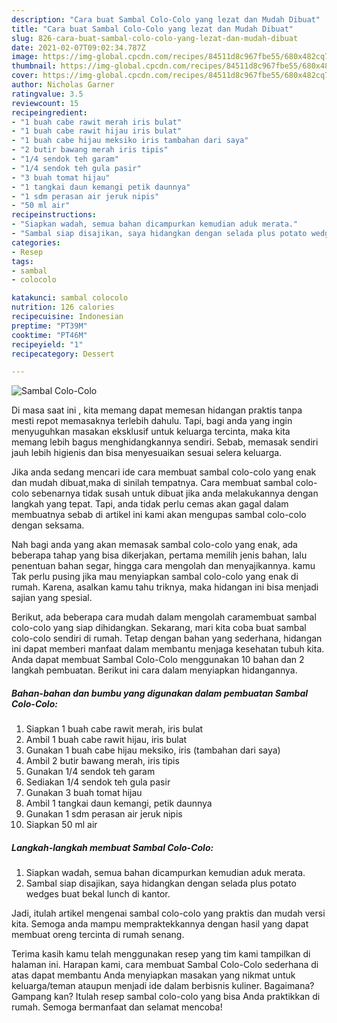 ```yaml
---
description: "Cara buat Sambal Colo-Colo yang lezat dan Mudah Dibuat"
title: "Cara buat Sambal Colo-Colo yang lezat dan Mudah Dibuat"
slug: 826-cara-buat-sambal-colo-colo-yang-lezat-dan-mudah-dibuat
date: 2021-02-07T09:02:34.787Z
image: https://img-global.cpcdn.com/recipes/84511d8c967fbe55/680x482cq70/sambal-colo-colo-foto-resep-utama.jpg
thumbnail: https://img-global.cpcdn.com/recipes/84511d8c967fbe55/680x482cq70/sambal-colo-colo-foto-resep-utama.jpg
cover: https://img-global.cpcdn.com/recipes/84511d8c967fbe55/680x482cq70/sambal-colo-colo-foto-resep-utama.jpg
author: Nicholas Garner
ratingvalue: 3.5
reviewcount: 15
recipeingredient:
- "1 buah cabe rawit merah iris bulat"
- "1 buah cabe rawit hijau iris bulat"
- "1 buah cabe hijau meksiko iris tambahan dari saya"
- "2 butir bawang merah iris tipis"
- "1/4 sendok teh garam"
- "1/4 sendok teh gula pasir"
- "3 buah tomat hijau"
- "1 tangkai daun kemangi petik daunnya"
- "1 sdm perasan air jeruk nipis"
- "50 ml air"
recipeinstructions:
- "Siapkan wadah, semua bahan dicampurkan kemudian aduk merata."
- "Sambal siap disajikan, saya hidangkan dengan selada plus potato wedges buat bekal lunch di kantor."
categories:
- Resep
tags:
- sambal
- colocolo

katakunci: sambal colocolo 
nutrition: 126 calories
recipecuisine: Indonesian
preptime: "PT39M"
cooktime: "PT46M"
recipeyield: "1"
recipecategory: Dessert

---
```



![Sambal Colo-Colo](https://img-global.cpcdn.com/recipes/84511d8c967fbe55/680x482cq70/sambal-colo-colo-foto-resep-utama.jpg)

Di masa  saat ini , kita memang dapat memesan hidangan praktis tanpa mesti repot memasaknya terlebih dahulu. Tapi, bagi anda yang ingin menyuguhkan masakan eksklusif untuk keluarga tercinta, maka kita memang lebih bagus menghidangkannya sendiri. Sebab, memasak sendiri jauh lebih higienis dan bisa menyesuaikan sesuai selera keluarga.

Jika anda sedang mencari ide cara membuat sambal colo-colo yang enak dan mudah dibuat,maka di sinilah tempatnya. Cara membuat sambal colo-colo  sebenarnya tidak susah untuk dibuat jika anda melakukannya dengan langkah yang tepat. Tapi, anda tidak perlu cemas akan gagal dalam membuatnya 
sebab di artikel ini kami akan mengupas sambal colo-colo dengan seksama.  



Nah bagi anda yang akan memasak sambal colo-colo yang enak, ada beberapa tahap yang bisa dikerjakan, pertama memilih jenis bahan, lalu penentuan bahan segar, hingga cara mengolah dan menyajikannya. kamu Tak perlu pusing jika mau menyiapkan sambal colo-colo yang enak di rumah. Karena, asalkan kamu  tahu triknya, maka hidangan ini bisa menjadi sajian yang spesial.

Berikut, ada beberapa cara mudah dalam mengolah caramembuat sambal colo-colo yang siap dihidangkan. Sekarang, mari kita coba buat sambal colo-colo sendiri di rumah. Tetap dengan bahan yang sederhana, hidangan ini dapat memberi manfaat dalam membantu menjaga kesehatan tubuh kita. Anda dapat membuat Sambal Colo-Colo menggunakan 10 bahan dan 2 langkah pembuatan. Berikut ini cara dalam menyiapkan hidangannya.

<!--inarticleads1-->

##### Bahan-bahan dan bumbu yang digunakan dalam pembuatan Sambal Colo-Colo:

1. Siapkan 1 buah cabe rawit merah, iris bulat
1. Ambil 1 buah cabe rawit hijau, iris bulat
1. Gunakan 1 buah cabe hijau meksiko, iris (tambahan dari saya)
1. Ambil 2 butir bawang merah, iris tipis
1. Gunakan 1/4 sendok teh garam
1. Sediakan 1/4 sendok teh gula pasir
1. Gunakan 3 buah tomat hijau
1. Ambil 1 tangkai daun kemangi, petik daunnya
1. Gunakan 1 sdm perasan air jeruk nipis
1. Siapkan 50 ml air




<!--inarticleads2-->

##### Langkah-langkah membuat Sambal Colo-Colo:

1. Siapkan wadah, semua bahan dicampurkan kemudian aduk merata.
1. Sambal siap disajikan, saya hidangkan dengan selada plus potato wedges buat bekal lunch di kantor.




Jadi, itulah artikel mengenai  sambal colo-colo  yang praktis dan mudah versi kita. Semoga anda mampu mempraktekkannya dengan hasil yang dapat membuat oreng tercinta di rumah senang. 

Terima kasih kamu telah menggunakan resep yang tim kami tampilkan di halaman ini. Harapan kami, cara membuat  Sambal Colo-Colo sederhana di atas dapat membantu Anda menyiapkan masakan yang nikmat untuk keluarga/teman ataupun menjadi ide dalam berbisnis kuliner. Bagaimana? Gampang kan? Itulah resep sambal colo-colo yang bisa Anda praktikkan di rumah. Semoga bermanfaat dan selamat mencoba!

